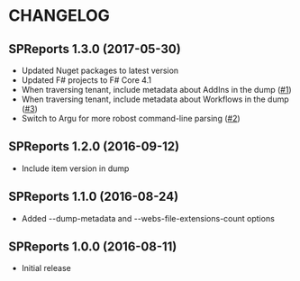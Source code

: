 # CHANGELOG

## SPReports 1.3.0 (2017-05-30)

* Updated Nuget packages to latest version
* Updated F# projects to F# Core 4.1
* When traversing tenant, include metadata about AddIns in the dump ([#1](https://github.com/ronnieholm/Bugfree.SharePoint.DiagnosticTools/issues/1))
* When traversing tenant, include metadata about Workflows in the dump ([#3](https://github.com/ronnieholm/Bugfree.SharePoint.DiagnosticTools/issues/3))
* Switch to Argu for more robost command-line parsing ([#2](https://github.com/ronnieholm/Bugfree.SharePoint.DiagnosticTools/issues/2))

##  SPReports 1.2.0 (2016-09-12)

* Include item version in dump

##  SPReports 1.1.0 (2016-08-24)

* Added --dump-metadata and --webs-file-extensions-count options

## SPReports 1.0.0 (2016-08-11)

* Initial release